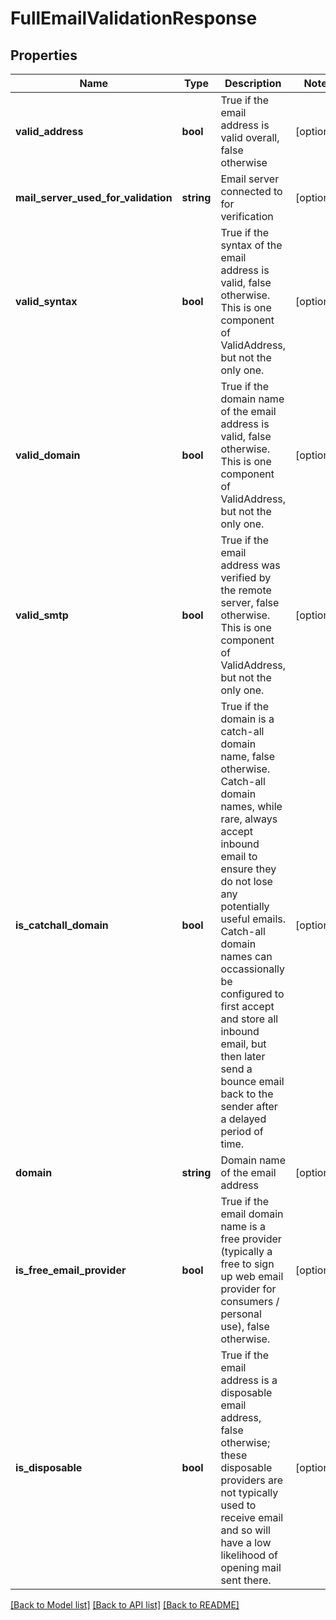 # FullEmailValidationResponse

## Properties
Name | Type | Description | Notes
------------ | ------------- | ------------- | -------------
**valid_address** | **bool** | True if the email address is valid overall, false otherwise | [optional] 
**mail_server_used_for_validation** | **string** | Email server connected to for verification | [optional] 
**valid_syntax** | **bool** | True if the syntax of the email address is valid, false otherwise.  This is one component of ValidAddress, but not the only one. | [optional] 
**valid_domain** | **bool** | True if the domain name of the email address is valid, false otherwise.  This is one component of ValidAddress, but not the only one. | [optional] 
**valid_smtp** | **bool** | True if the email address was verified by the remote server, false otherwise.  This is one component of ValidAddress, but not the only one. | [optional] 
**is_catchall_domain** | **bool** | True if the domain is a catch-all domain name, false otherwise.  Catch-all domain names, while rare, always accept inbound email to ensure they do not lose any potentially useful emails.  Catch-all domain names can occassionally be configured to first accept and store all inbound email, but then later send a bounce email back to the sender after a delayed period of time. | [optional] 
**domain** | **string** | Domain name of the email address | [optional] 
**is_free_email_provider** | **bool** | True if the email domain name is a free provider (typically a free to sign up web email provider for consumers / personal use), false otherwise. | [optional] 
**is_disposable** | **bool** | True if the email address is a disposable email address, false otherwise; these disposable providers are not typically used to receive email and so will have a low likelihood of opening mail sent there. | [optional] 

[[Back to Model list]](../README.md#documentation-for-models) [[Back to API list]](../README.md#documentation-for-api-endpoints) [[Back to README]](../README.md)


